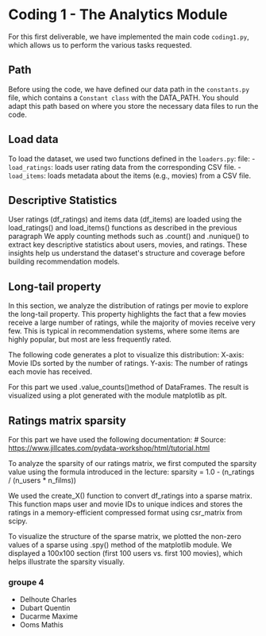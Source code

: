 # Coding 1 - The Analytics Module
For this first deliverable, we have implemented the main code `coding1.py`, which allows us to perform the various tasks requested.

## Path
Before using the code, we have defined our data path in the `constants.py` file, which contains a `Constant class` with the DATA_PATH. You should adapt this path based on where you store the necessary data files to run the code.

## Load data
To load the dataset, we used two functions defined in the `loaders.py`: file:
-`load_ratings`: loads user rating data from the corresponding CSV file.
-`load_items`: loads metadata about the items (e.g., movies) from a CSV file.


## Descriptive Statistics
User ratings (df_ratings) and items data (df_items) are loaded using the load_ratings() and load_items() functions as described in the previous paragraph
We apply counting methods such as .count() and .nunique() to extract key descriptive statistics about users, movies, and ratings.
These insights help us understand the dataset's structure and coverage before building recommendation models.

## Long-tail property
In this section, we analyze the distribution of ratings per movie to explore the long-tail property. This property highlights the fact that a few movies receive a large number of ratings, while the majority of movies receive very few. This is typical in recommendation systems, where some items are highly popular, but most are less frequently rated.

The following code generates a plot to visualize this distribution:
X-axis: Movie IDs sorted by the number of ratings.
Y-axis: The number of ratings each movie has received.

For this part we used .value_counts()method of DataFrames.
The result is visualized using a plot generated with the module matplotlib as plt.

## Ratings matrix sparsity
For this part we have used the following documentation: # Source: https://www.jillcates.com/pydata-workshop/html/tutorial.html

To analyze the sparsity of our ratings matrix, we first computed the sparsity value using the formula introduced in the lecture: sparsity = 1.0 - (n_ratings / (n_users * n_films))

We used the create_X() function to convert df_ratings into a sparse matrix. This function maps user and movie IDs to unique indices and stores the ratings in a memory-efficient compressed format using csr_matrix from scipy.

To visualize the structure of the sparse matrix, we plotted the non-zero values of a sparse using .spy() method of the matplotlib module. We displayed a 100x100 section (first 100 users vs. first 100 movies), which helps illustrate the sparsity visually.

### groupe 4
- Delhoute Charles
- Dubart Quentin
- Ducarme Maxime
- Ooms Mathis
















